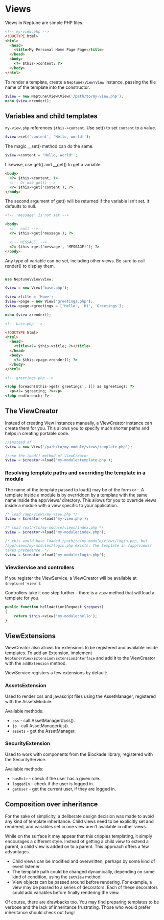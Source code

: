 # Views

Views in Neptune are simple PHP files.

```html
<!-- my-view.php -->
<!DOCTYPE html>
<html>
  <head>
    <title>My Personal Home Page Page</title>
  </head>
  <body>
    <?= $this->content; ?>
  </body>
</html>
```

To render a template, create a `Neptune\View\View` instance, passing the
file name of the template into the constructor.

```php
$view = new Neptune\View\View('/path/to/my-view.php');
echo $view->render();
```

## Variables and child templates

`my-view.php` references `$this->content`. Use set() to set `content` to a value.

```php
$view->set('content', 'Hello, world!');
```

The magic __set() method can do the same.

```php
$view->content = 'Hello, world!';
```

Likewise, use get() and __get() to get a variable.

```html
<body>
  <?= $this->content; ?>
  <!-- Or use get() -->
  <?= $this->get('content'); ?>
</body>
```

The second argument of get() will be returned if the variable isn't
set. It defaults to null.

```html
<!-- 'message' is not set -->

<body>
  <!-- null -->
  <?= $this->get('message'); ?>

  <!-- MESSAGE! -->
  <?= $this->get('message', 'MESSAGE!'); ?>
</body>
```

Any type of variable can be set, including other views. Be sure to
call render() to display them.

```php

use Neptune\View\View;

$view = new View('base.php');

$view->title = 'Home';
$view->page = new View('greetings.php');
$view->page->greetings = ['Hello', 'Hi', 'Greetings'];

echo $view->render();
```

```html
<!-- base.php -->

<!DOCTYPE html>
<html>
  <head>
    <title><?= $this->title; ?></title>
  </head>
  <body>
    <?= $this->page->render(); ?>
  </body>
</html>
```

```html
<!-- greetings.php -->

<?php foreach($this->get('greetings', []) as $greeting): ?>
  <p><?= $greeting; ?></p>
<?php endforeach; ?>
```

## The ViewCreator

Instead of creating View instances manually, a ViewCreator instance
can create them for you. This allows you to specify much shorter paths
and helps in creating portable code.

```php
//instead of
$view = new View('/path/to/my-module/views/template.php');

//use the load() method of ViewCreator
$view = $creator->load('my-module:template.php');
```

### Resolving template paths and overriding the template in a module

The name of the template passed to load() may be of the form <view> or
<module>:<view>. A template inside a module is by overridden by a
template with the same name inside the app/views/<module>
directory. This allows for you to override views inside a module with
a view specific to your application.

```php
/* load /app/views/my-view.php */
$view = $creator->load('my-view.php');

/* load /path/to/my-module/views/index.php */
$view = $creator->load('my-module:index.php');

/* this would have loaded /path/to/my-module/views/login.php, but
/app/views/my-modules/login.php exists. The template in /app/views/
takes precedence. */
$view = $creator->load('my-module:login.php');
```

### ViewService and controllers

If you register the ViewService, a ViewCreator will be available at
`$neptune['view']`.

Controllers take it one step further - there is a `view` method that
will load a template for you.

```php
public function helloAction(Request $request)
{
    return $this->view('my-module:hello');
}
```

## ViewExtensions

ViewCreator also allows for extensions to be registered and available
inside templates. To add an Extension, implement
`Neptune\View\Extension\ExtensionInterface` and add it to the
ViewCreator with the `addExtension` method.

ViewService registers a few extensions by default:

### AssetsExtension

Used to render css and javascript files using the AssetManager,
registered with the AssetsModule.

Available methods:

* `css` - call AssetManager#css().
* `js` - call AssetManager#js().
* `assets` - get the AssetManager.

### SecurityExtension

Used to work with components from the Blockade library, registered
with the SecurityService.

Available methods:

* `hasRole` - check if the user has a given role.
* `loggedIn` - check if the user is logged in.
* `getUser` - get the current user, if they are logged in.

## Composition over inheritance

For the sake of simplicity, a deliberate design decision was made to
avoid any kind of template inheritance. Child views need to be
explicitly set and rendered, and variables set in one view aren't
available in other views.

While on the surface it may appear that this cripples templating, it
simply encourages a different style. Instead of getting a child view
to extend a parent, a child view is added on to a parent. This
approach offers a few advantages.

* Child views can be modified and overwritten, perhaps by some kind of
  event listener.
* The template path could be changed dynamically, depending on some
  kind of condition, using the `setView` method.
* View objects can be passed around before rendering. For example, a
  view may be passed to a series of decorators. Each of these
  decorators could add variables before finally rendering the view.

Of course, there are drawbacks too. You may find preparing templates
to be verbose and the lack of inheritance frustrating. Those who would
prefer inheritance should check out twig!
